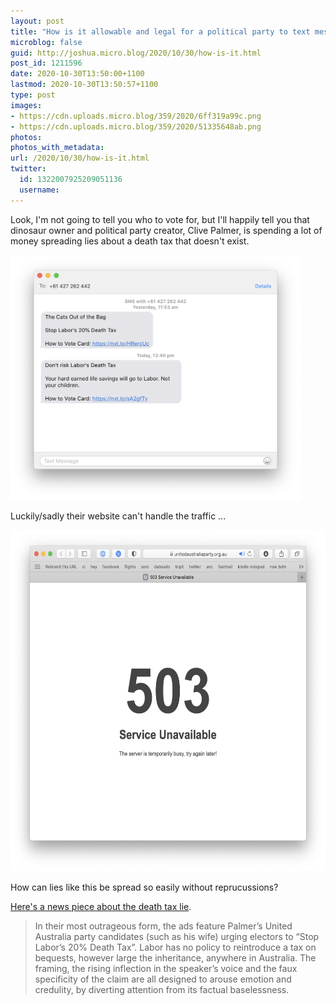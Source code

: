 ```yaml
---
layout: post
title: "How is it allowable and legal for a political party to text message me blatant lies today?"
microblog: false
guid: http://joshua.micro.blog/2020/10/30/how-is-it.html
post_id: 1211596
date: 2020-10-30T13:50:00+1100
lastmod: 2020-10-30T13:50:57+1100
type: post
images:
- https://cdn.uploads.micro.blog/359/2020/6ff319a99c.png
- https://cdn.uploads.micro.blog/359/2020/51335648ab.png
photos:
photos_with_metadata:
url: /2020/10/30/how-is-it.html
twitter:
  id: 1322007925209051136
  username: 
---
```

Look, I'm not going to tell you who to vote for, but I'll happily tell you that dinosaur owner and political party creator, Clive Palmer, is spending a lot of money spreading lies about a death tax that doesn't exist. 

<img src="uploads/2020/6ff319a99c.png" width="464" height="392" alt="" />

Luckily/sadly their website can't handle the traffic ...

<img src="uploads/2020/51335648ab.png" width="608" height="546" alt="" />

How can lies like this be spread so easily without reprucussions?

[Here's a news piece about the death tax lie](https://www.theguardian.com/commentisfree/2020/oct/28/clive-palmers-death-tax-scare-campaign-isnt-new-but-its-still-outrageous).

>In their most outrageous form, the ads feature Palmer’s United Australia party candidates (such as his wife) urging electors to “Stop Labor’s 20% Death Tax”. Labor has no policy to reintroduce a tax on bequests, however large the inheritance, anywhere in Australia. The framing, the rising inflection in the speaker’s voice and the faux specificity of the claim are all designed to arouse emotion and credulity, by diverting attention from its factual baselessness.
